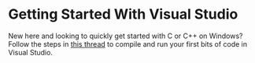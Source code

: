# Getting Started With Visual Studio

New here and looking to quickly get started with C or C++ on Windows? Follow the
steps in [this thread][dots_vs_thread] to compile and run your first bits of code
in Visual Studio.

[dots_vs_thread]: https://discord.com/channels/331718482485837825/1165492293810257920